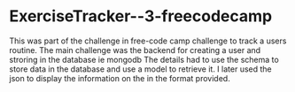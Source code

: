 # ExerciseTracker--3-freecodecamp
This was part of the challenge in free-code camp challenge to track a users routine.
The main challenge was the backend for creating a user and stroring in the database ie mongodb
The details had to use the schema to store data in the database and use a model to retrieve it.
I later used the json to display the information on the in the format provided.

